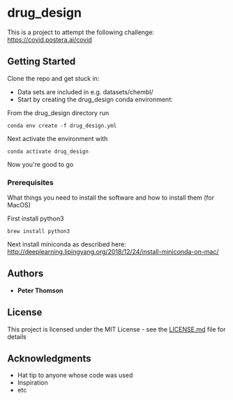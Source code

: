 # drug_design

This is a project to attempt the following challenge: https://covid.postera.ai/covid

## Getting Started

Clone the repo and get stuck in:
* Data sets are included in e.g. datasets/chembl/
* Start by creating the drug_design conda environment:

From the drug_design directory run
```
conda env create -f drug_design.yml

 ```
 Next activate the environment with
 ```
conda activate drug_design

 ```
 Now you're good to go

### Prerequisites

What things you need to install the software and how to install them (for MacOS)

First install python3
```
brew install python3

```
Next install miniconda as described here: http://deeplearning.lipingyang.org/2018/12/24/install-miniconda-on-mac/


## Authors

* **Peter Thomson**

## License

This project is licensed under the MIT License - see the [LICENSE.md](LICENSE.md) file for details

## Acknowledgments

* Hat tip to anyone whose code was used
* Inspiration
* etc
